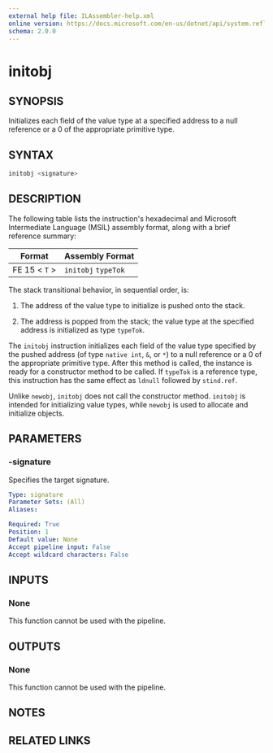 ```yaml
---
external help file: ILAssembler-help.xml
online version: https://docs.microsoft.com/en-us/dotnet/api/system.reflection.emit.opcodes.initobj
schema: 2.0.0
---
```


# initobj

## SYNOPSIS

Initializes each field of the value type at a specified address to a null reference or a 0 of the appropriate primitive type.

## SYNTAX

```powershell
initobj <signature>
```

## DESCRIPTION

The following table lists the instruction's hexadecimal and Microsoft Intermediate Language (MSIL) assembly format, along with a brief reference summary:

| Format        | Assembly Format     |
| ------------- | ------------------- |
| FE 15 < `T` > | `initobj` `typeTok` |

 The stack transitional behavior, in sequential order, is:

1.  The address of the value type to initialize is pushed onto the stack.

2.  The address is popped from the stack; the value type at the specified address is initialized as type `typeTok`.

 The `initobj` instruction initializes each field of the value type specified by the pushed address (of type `native int`, `&`, or `*`) to a null reference or a 0 of the appropriate primitive type. After this method is called, the instance is ready for a constructor method to be called. If `typeTok` is a reference type, this instruction has the same effect as `ldnull` followed by `stind.ref`.

 Unlike `newobj`, `initobj` does not call the constructor method. `initobj` is intended for initializing value types, while `newobj` is used to allocate and initialize objects.

## PARAMETERS

### -signature

Specifies the target signature.

```yaml
Type: signature
Parameter Sets: (All)
Aliases:

Required: True
Position: 1
Default value: None
Accept pipeline input: False
Accept wildcard characters: False
```

## INPUTS

### None

This function cannot be used with the pipeline.

## OUTPUTS

### None

This function cannot be used with the pipeline.

## NOTES

## RELATED LINKS
